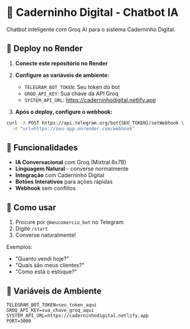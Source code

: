 # 🤖 Caderninho Digital - Chatbot IA

Chatbot inteligente com Groq AI para o sistema Caderninho Digital.

## 🚀 Deploy no Render

1. **Conecte este repositório no Render**
2. **Configure as variáveis de ambiente:**
   - `TELEGRAM_BOT_TOKEN`: Seu token do bot
   - `GROQ_API_KEY`: Sua chave da API Groq
   - `SYSTEM_API_URL`: https://caderninhodigital.netlify.app

3. **Após o deploy, configure o webhook:**
```bash
curl -X POST https://api.telegram.org/bot{SEU_TOKEN}/setWebhook \
  -d "url=https://seu-app.onrender.com/webhook"
```

## 🤖 Funcionalidades

- **IA Conversacional** com Groq (Mixtral 8x7B)
- **Linguagem Natural** - converse normalmente
- **Integração** com Caderninho Digital
- **Botões Interativos** para ações rápidas
- **Webhook** sem conflitos

## 📱 Como usar

1. Procure por `@meucomercio_bot` no Telegram
2. Digite `/start`
3. Converse naturalmente!

Exemplos:
- "Quanto vendi hoje?"
- "Quais são meus clientes?"
- "Como está o estoque?"

## 🔧 Variáveis de Ambiente

```env
TELEGRAM_BOT_TOKEN=seu_token_aqui
GROQ_API_KEY=sua_chave_groq_aqui
SYSTEM_API_URL=https://caderninhodigital.netlify.app
PORT=3000
```
